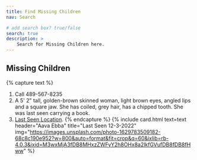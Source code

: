 ```yaml
---
title: Find Missing Children
nav: Search

# add search box? true/false
search: true
description: >
    Search for Missing Children here.
---
```


## Missing Children


{% capture text %}
1. Call 489-567-8235 
2. A 5' 2" tall, golden-brown skinned woman, light brown eyes, angled lips and a square jaw. She has coiled, grey hair, has a chipped tooth. She was last seen carrying a book.
3. [Last Seen Location](https://www.google.com/maps/place/44%C2%B049'46.5%22N+122%C2%B047'40.3%22W/@44.82957,-122.79453,17950m/data=!3m1!1e3!4m4!3m3!8m2!3d44.82957!4d-122.79453?entry=ttu).
{% endcapture %}
{% include card.html text=text header="Aava Ebba" title="Last Seen 12-3-2022" img="https://images.unsplash.com/photo-1629783509182-68c8c190e952?w=800&auto=format&fit=crop&q=60&ixlib=rb-4.0.3&ixid=M3wxMjA3fDB8MHxzZWFyY2h8OHx8a2lkfGVufDB8fDB8fHww" %}

